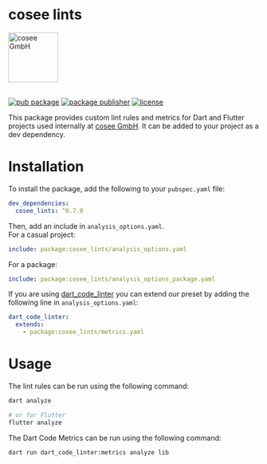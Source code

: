 # cosee lints

<a href="https://www2.cosee.biz/">
    <picture>
      <source media="(prefers-color-scheme: dark)" srcset="https://www.cosee.biz/_next/image?url=%2F_next%2Fstatic%2Fmedia%2FcoseeLogoDark.aafdc315.png&w=1920&q=75">
      <img src="https://www.cosee.biz/_next/image?url=%2F_next%2Fstatic%2Fmedia%2FcoseeLogoLight.de669ba8.png&w=1920&q=75" height="100" alt="cosee GmbH" />
    </picture>
</a>
<br>
<br>

[![pub package][pub_badge]][pub_badge_link]
[![package publisher][publisher_badge]][publisher_badge_link]
[![license][license_badge]][license_link]

This package provides custom lint rules and metrics for Dart and Flutter projects used internally
at [cosee GmbH][cosee]. It can be added to your project as a dev dependency.

# Installation

To install the package, add the following to your `pubspec.yaml` file:

```yaml
dev_dependencies:
  cosee_lints: ^0.7.0
```

Then, add an include in `analysis_options.yaml`.<br>
For a casual project:

```yaml
include: package:cosee_lints/analysis_options.yaml
```

For a package:

```yaml
include: package:cosee_lints/analysis_options_package.yaml
```

If you are using [dart_code_linter][dart_code_linter] you can extend our preset by adding the
following line in `analysis_options.yaml`:

```yaml
dart_code_linter:
  extends:
    - package:cosee_lints/metrics.yaml
```

# Usage

The lint rules can be run using the following command:

```sh
dart analyze

# or for Flutter
flutter analyze
```

The Dart Code Metrics can be run using the following command:

```sh
dart run dart_code_linter:metrics analyze lib
```

[cosee]: https://www2.cosee.biz/

[dart_code_linter]: https://dcl.apps.bancolombia.com/

[pub_badge]: https://img.shields.io/pub/v/cosee_lints.svg

[pub_badge_link]: https://pub.dartlang.org/packages/cosee_lints

[publisher_badge]: https://img.shields.io/pub/publisher/cosee_lints.svg

[publisher_badge_link]: https://pub.dev/publishers/cosee.biz/packages

[license_badge]: https://img.shields.io/github/license/cosee/cosee_lints

[license_link]: https://github.com/cosee/cosee_lints/blob/main/LICENSE
